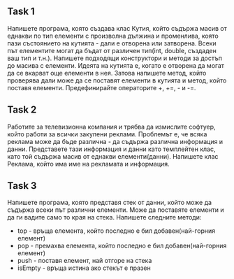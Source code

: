 
## Task 1

Напишете програма, която създава клас Кутия, който съдържа масив от еднакви по тип елементи с произволна дължина и променлива, която пази състоянието на кутията - дали е отворена или затворена. 
Всеки път елементите могат да бъдат от различен тип(int, double, създаден ваш тип и т.н.).
Напишете подходящи конструктори и методи за достъп до масива с елементи.
Идеята на кутията е, когато е отворена да могат да се вкарват още елементи в нея. Затова напишете метод, който проверява дали може да се поставят елементи в кутията и метод, който поставя елементи.
Предефинирайте операторите +, +=, - и -=.

## Task 2

Работите за телевизионна компания и трябва да измислите софтуер, който работи за всички закупени реклами. Проблемът е, че всяка реклама може да бъде различна - да съдържа различна информация и данни.
Представете тази информация и данни като темплейтен клас, като той съдържа масив от еднакви елементи(данни). Напишете клас Реклама, който има име на рекламата и информация.

## Task 3

Напишете програма, която представя стек от данни, който може да съдържа всеки път различни елементи. Може да поставяте елементи и да ги вадите само то края на стека.
Напишете следните методи:
- top - връща елемента, който последно е бил добавен(най-горния елемент)
- pop - премахва елемента, който последно е бил добавен(най-горния елемент)
- push - поставя елемент, най отгоре на стека
- isEmpty - връща истина ако стекът е празен